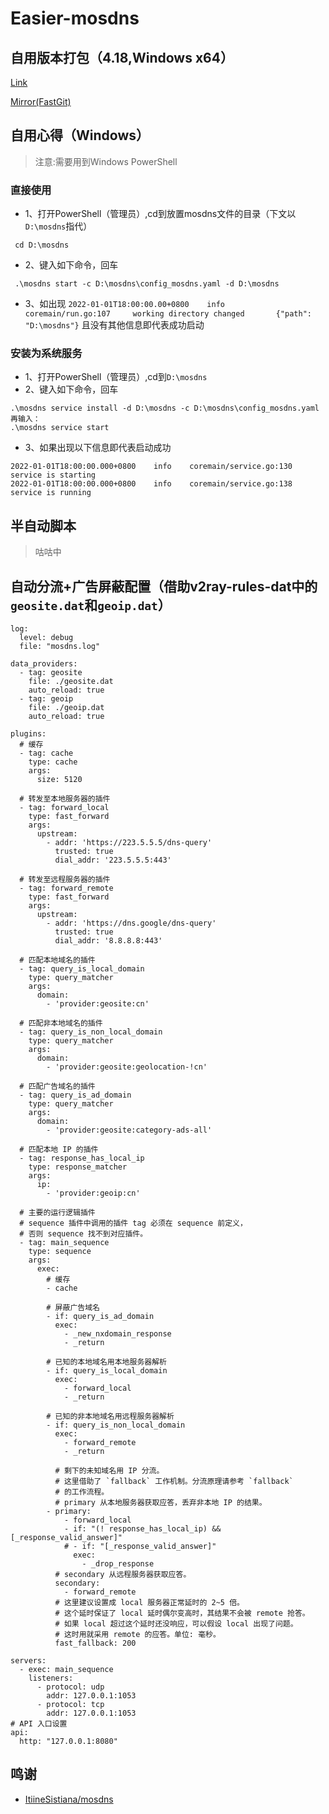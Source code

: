 # Easier-mosdns
## 自用版本打包（4.18,Windows x64）
[Link](https://github.com/c2xvi/easier-mosdns/raw/main/archives/mosdns.7z)

[Mirror(FastGit)](https://download.fastgit.org/c2xvi/easier-mosdns/raw/main/archives/mosdns.7z)
## 自用心得（Windows）
>注意:需要用到Windows PowerShell
### 直接使用
- 1、打开PowerShell（管理员）,cd到放置mosdns文件的目录（下文以`D:\mosdns`指代）
```
 cd D:\mosdns
```
- 2、键入如下命令，回车
```
 .\mosdns start -c D:\mosdns\config_mosdns.yaml -d D:\mosdns
```
- 3、如出现
    `2022-01-01T18:00:00.00+0800    info    coremain/run.go:107     working directory changed       {"path": "D:\mosdns"}`
    且没有其他信息即代表成功启动
### 安装为系统服务
- 1、打开PowerShell（管理员）,cd到`D:\mosdns`
- 2、键入如下命令，回车
```
.\mosdns service install -d D:\mosdns -c D:\mosdns\config_mosdns.yaml
再输入：
.\mosdns service start
```
- 3、如果出现以下信息即代表启动成功
```
2022-01-01T18:00:00.000+0800    info    coremain/service.go:130 service is starting
2022-01-01T18:00:00.000+0800    info    coremain/service.go:138 service is running
```
## 半自动脚本
> 咕咕中
## 自动分流+广告屏蔽配置（借助v2ray-rules-dat中的`geosite.dat`和`geoip.dat`）
```
log:
  level: debug
  file: "mosdns.log"

data_providers:
  - tag: geosite
    file: ./geosite.dat
    auto_reload: true
  - tag: geoip
    file: ./geoip.dat
    auto_reload: true

plugins:
  # 缓存
  - tag: cache
    type: cache
    args:
      size: 5120

  # 转发至本地服务器的插件
  - tag: forward_local
    type: fast_forward
    args:
      upstream:
        - addr: 'https://223.5.5.5/dns-query'
          trusted: true
          dial_addr: '223.5.5.5:443'

  # 转发至远程服务器的插件
  - tag: forward_remote
    type: fast_forward
    args:
      upstream:
        - addr: 'https://dns.google/dns-query'
          trusted: true
          dial_addr: '8.8.8.8:443'

  # 匹配本地域名的插件
  - tag: query_is_local_domain
    type: query_matcher
    args:
      domain:
        - 'provider:geosite:cn'

  # 匹配非本地域名的插件
  - tag: query_is_non_local_domain
    type: query_matcher
    args:
      domain:
        - 'provider:geosite:geolocation-!cn'

  # 匹配广告域名的插件
  - tag: query_is_ad_domain
    type: query_matcher
    args:
      domain:
        - 'provider:geosite:category-ads-all'

  # 匹配本地 IP 的插件
  - tag: response_has_local_ip
    type: response_matcher
    args:
      ip:
        - 'provider:geoip:cn'

  # 主要的运行逻辑插件
  # sequence 插件中调用的插件 tag 必须在 sequence 前定义，
  # 否则 sequence 找不到对应插件。
  - tag: main_sequence
    type: sequence
    args:
      exec:
        # 缓存
        - cache

        # 屏蔽广告域名
        - if: query_is_ad_domain
          exec:
            - _new_nxdomain_response
            - _return

        # 已知的本地域名用本地服务器解析
        - if: query_is_local_domain
          exec:
            - forward_local
            - _return

        # 已知的非本地域名用远程服务器解析
        - if: query_is_non_local_domain
          exec:
            - forward_remote
            - _return

          # 剩下的未知域名用 IP 分流。
          # 这里借助了 `fallback` 工作机制。分流原理请参考 `fallback`
          # 的工作流程。
          # primary 从本地服务器获取应答，丢弃非本地 IP 的结果。
        - primary:
            - forward_local
            - if: "(! response_has_local_ip) && [_response_valid_answer]"
            # - if: "[_response_valid_answer]"
              exec:
                - _drop_response
          # secondary 从远程服务器获取应答。
          secondary:
            - forward_remote
          # 这里建议设置成 local 服务器正常延时的 2~5 倍。
          # 这个延时保证了 local 延时偶尔变高时，其结果不会被 remote 抢答。
          # 如果 local 超过这个延时还没响应，可以假设 local 出现了问题。
          # 这时用就采用 remote 的应答。单位: 毫秒。
          fast_fallback: 200

servers:
  - exec: main_sequence
    listeners:
      - protocol: udp
        addr: 127.0.0.1:1053
      - protocol: tcp
        addr: 127.0.0.1:1053
# API 入口设置     
api:
  http: "127.0.0.1:8080"
```

## 鸣谢
- [ItiineSistiana/mosdns](https://github.com/IrineSistiana/mosdns)
